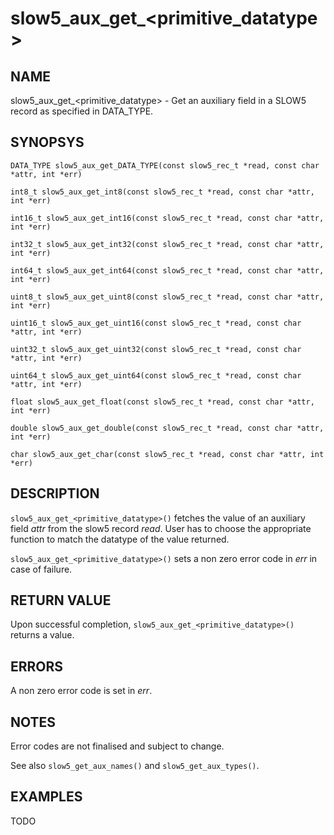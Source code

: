 # slow5_aux_get_<primitive_datatype>

## NAME

slow5_aux_get_<primitive_datatype> - Get an auxiliary field in a SLOW5 record as specified in DATA_TYPE.

## SYNOPSYS

`DATA_TYPE slow5_aux_get_DATA_TYPE(const slow5_rec_t *read, const char *attr, int *err)`

`int8_t slow5_aux_get_int8(const slow5_rec_t *read, const char *attr, int *err)`

`int16_t slow5_aux_get_int16(const slow5_rec_t *read, const char *attr, int *err)`

`int32_t slow5_aux_get_int32(const slow5_rec_t *read, const char *attr, int *err)`

`int64_t slow5_aux_get_int64(const slow5_rec_t *read, const char *attr, int *err)`

`uint8_t slow5_aux_get_uint8(const slow5_rec_t *read, const char *attr, int *err)`

`uint16_t slow5_aux_get_uint16(const slow5_rec_t *read, const char *attr, int *err)`

`uint32_t slow5_aux_get_uint32(const slow5_rec_t *read, const char *attr, int *err)`

`uint64_t slow5_aux_get_uint64(const slow5_rec_t *read, const char *attr, int *err)`

`float slow5_aux_get_float(const slow5_rec_t *read, const char *attr, int *err)`

`double slow5_aux_get_double(const slow5_rec_t *read, const char *attr, int *err)`

`char slow5_aux_get_char(const slow5_rec_t *read, const char *attr, int *err)`


## DESCRIPTION

`slow5_aux_get_<primitive_datatype>()` fetches the value of an auxiliary field *attr* from the slow5 record *read*. User has to choose the appropriate function to match the datatype of the value returned.

`slow5_aux_get_<primitive_datatype>()` sets a non zero error code in *err* in case of failure.

## RETURN VALUE

Upon successful completion, `slow5_aux_get_<primitive_datatype>()` returns a value.

## ERRORS
A non zero error code is set in *err*.

## NOTES

Error codes are not finalised and subject to change.

See also `slow5_get_aux_names()` and `slow5_get_aux_types()`.

## EXAMPLES
TODO
